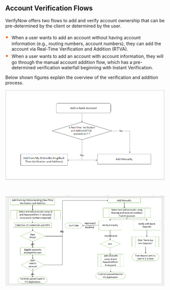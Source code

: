 ## Account Verification Flows

VerifyNow offers two flows to add and verify account ownership that can be pre-determined by the client or determined by the user.

<div class="card-body">
<ul>
<li>When a user wants to add an account without having account information (e.g., routing numbers, account numbers), they can add the account via Real-Time Verification and Addition (RTVA).</li>

<li>When a user wants to add an account with account information, they will go through the manual account addition flow, which has a pre-determined verification waterfall beginning with Instant Verification.</li>
</ul>
</div>

Below shown figures explain the overview of the verification and addition process.

<center>

 ![image](../assets/images/addbankaccountflowchart.png)

 &nbsp;

</center>


<center>

 ![image](../assets/images/rtvaflowchart.png)

 &nbsp;

</center>


<style>
    .card-body ul {
        list-style: none;
        padding-left: 20px;
    }
    .card-body ul li::before {
        content: "\2022";
        font-size: 1.5em;
        color: #f60;
        display: inline-block;
        width: 1em;
        margin-left: -1em;
    }
</style>